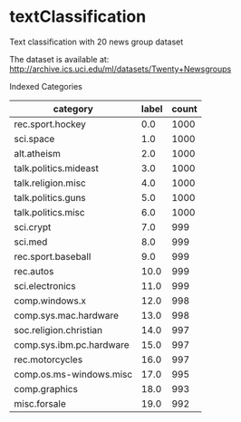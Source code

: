 # textClassification
Text classification with 20 news group dataset

The dataset is available at: http://archive.ics.uci.edu/ml/datasets/Twenty+Newsgroups

Indexed Categories

|category                |label|count|
|------------------------|-----|-----|
|rec.sport.hockey        |0.0  |1000 |
|sci.space               |1.0  |1000 |
|alt.atheism             |2.0  |1000 |
|talk.politics.mideast   |3.0  |1000 |
|talk.religion.misc      |4.0  |1000 |
|talk.politics.guns      |5.0  |1000 |
|talk.politics.misc      |6.0  |1000 |
|sci.crypt               |7.0  |999  |
|sci.med                 |8.0  |999  |
|rec.sport.baseball      |9.0  |999  |
|rec.autos               |10.0 |999  |
|sci.electronics         |11.0 |999  |
|comp.windows.x          |12.0 |998  |
|comp.sys.mac.hardware   |13.0 |998  |
|soc.religion.christian  |14.0 |997  |
|comp.sys.ibm.pc.hardware|15.0 |997  |
|rec.motorcycles         |16.0 |997  |
|comp.os.ms-windows.misc |17.0 |995  |
|comp.graphics           |18.0 |993  |
|misc.forsale            |19.0 |992  |